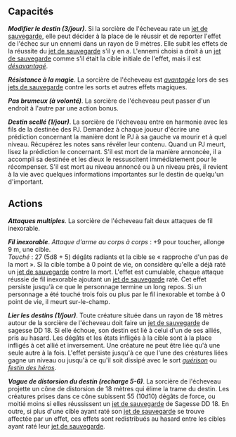 ## Capacités
_**Modifier le destin (3/jour)**_. Si la sorcière de l'écheveau rate un [jet de sauvegarde](/utiliser-les-caracteristiques/#jets-de-sauvegarde), elle peut décider à la place de le réussir et de reporter l'effet de l'échec sur un ennemi dans un rayon de 9 mètres. Elle subit les effets de la réussite du [jet de sauvegarde](/utiliser-les-caracteristiques/#jets-de-sauvegarde) s'il y en a. L'ennemi choisi a droit à un [jet de sauvegarde](/utiliser-les-caracteristiques/#jets-de-sauvegarde) comme s'il était la cible initiale de l'effet, mais il est [_désavantagé_](/utiliser-les-caracteristiques/#avantage-et-desavantage).

_**Résistance à la magie**_. La sorcière de l'écheveau est [_avantagée_](/utiliser-les-caracteristiques/#avantage-et-desavantage) lors de ses [jets de sauvegarde](/utiliser-les-caracteristiques/#jets-de-sauvegarde) contre les sorts et autres effets magiques.

_**Pas brumeux (à volonté)**_. La sorcière de l'écheveau peut passer d'un endroit à l'autre par une action bonus.

_**Destin scellé (1/jour)**_. La sorcière de l'écheveau entre en harmonie avec les fils de la destinée des PJ. Demandez à chaque joueur d'écrire une prédiction concernant la manière dont le PJ à sa gauche va mourir et à quel niveau. Récupérez les notes sans révéler leur contenu. Quand un PJ meurt, lisez la prédiction le concernant. S'il est mort de la manière annoncée, il a accompli sa destinée et les dieux le ressuscitent immédiatement pour le récompenser. S'il est mort au niveau annoncé ou à un niveau près, il revient à la vie avec quelques informations importantes sur le destin de quelqu'un d'important.

## Actions
_**Attaques multiples**_. La sorcière de l'écheveau fait deux attaques de fil inexorable.

_**Fil inexorable**_. _Attaque d'arme au corps à corps_ : +9 pour toucher, allonge 9 m, une cible.  
_Touché_ : 27 (5d8 + 5) dégâts radiants et la cible se « rapproche d'un pas de la mort ». Si la cible tombe à 0 point de vie, on considère qu'elle a déjà raté un [jet de sauvegarde](/utiliser-les-caracteristiques/#jets-de-sauvegarde) contre la mort. L'effet est cumulable, chaque attaque réussie de fil inexorable ajoutant un [jet de sauvegarde](/utiliser-les-caracteristiques/#jets-de-sauvegarde) raté. Cet effet persiste jusqu'à ce que le personnage termine un long repos. Si un personnage a été touché trois fois ou plus par le fil inexorable et tombe à 0 point de vie, il meurt sur-le-champ.

_**Lier les destins (1/jour)**_. Toute créature située dans un rayon de 18 mètres autour de la sorcière de l'écheveau doit faire un [jet de sauvegarde](/utiliser-les-caracteristiques/#jets-de-sauvegarde) de sagesse DD 18. Si elle échoue, son destin est lié à celui d'un de ses alliés, pris au hasard. Les dégâts et les états infligés à la cible sont à la place infligés à cet allié et inversement. Une créature ne peut être liée qu'à une seule autre à la fois. L'effet persiste jusqu'à ce que l'une des créatures liées gagne un niveau ou jusqu'à ce qu'il soit dissipé avec le sort [_guérison_](/grimoire/guerison/) ou [_festin des héros_](/grimoire/festin-des-heros/).

_**Vague de distorsion du destin (recharge 5-6)**_. La sorcière de l'écheveau projette un cône de distorsion de 18 mètres qui élime la trame du destin. Les créatures prises dans ce cône subissent 55 (10d10) dégâts de force, ou moitié moins si elles réussissent un [jet de sauvegarde](/utiliser-les-caracteristiques/#jets-de-sauvegarde) de Sagesse DD 18. En outre, si plus d'une cible ayant raté son [jet de sauvegarde](/utiliser-les-caracteristiques/#jets-de-sauvegarde) se trouve affectée par un effet, ces effets sont redistribués au hasard entre les cibles ayant raté leur [jet de sauvegarde](/utiliser-les-caracteristiques/#jets-de-sauvegarde).
